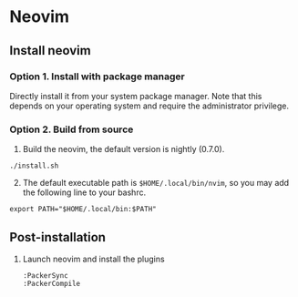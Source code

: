 # Neovim

## Install neovim

### Option 1. Install with package manager

Directly install it from your system package manager.
Note that this depends on your operating system and require the administrator privilege.

### Option 2. Build from source

1. Build the neovim, the default version is nightly (0.7.0).

```
./install.sh
```

2. The default executable path is `$HOME/.local/bin/nvim`, so you may add the following line to your bashrc.

```
export PATH="$HOME/.local/bin:$PATH"
```

## Post-installation

1. Launch neovim and install the plugins

    ```vim
    :PackerSync
    :PackerCompile
    ```
